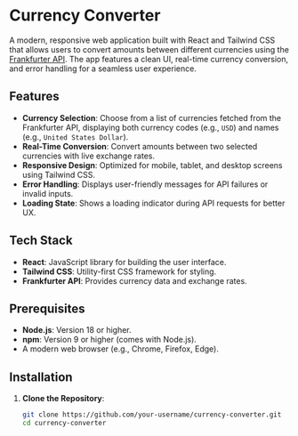 # Currency Converter

A modern, responsive web application built with React and Tailwind CSS that allows users to convert amounts between different currencies using the [Frankfurter API](https://api.frankfurter.app). The app features a clean UI, real-time currency conversion, and error handling for a seamless user experience.

## Features

- **Currency Selection**: Choose from a list of currencies fetched from the Frankfurter API, displaying both currency codes (e.g., `USD`) and names (e.g., `United States Dollar`).
- **Real-Time Conversion**: Convert amounts between two selected currencies with live exchange rates.
- **Responsive Design**: Optimized for mobile, tablet, and desktop screens using Tailwind CSS.
- **Error Handling**: Displays user-friendly messages for API failures or invalid inputs.
- **Loading State**: Shows a loading indicator during API requests for better UX.

## Tech Stack

- **React**: JavaScript library for building the user interface.
- **Tailwind CSS**: Utility-first CSS framework for styling.
- **Frankfurter API**: Provides currency data and exchange rates.

## Prerequisites

- **Node.js**: Version 18 or higher.
- **npm**: Version 9 or higher (comes with Node.js).
- A modern web browser (e.g., Chrome, Firefox, Edge).

## Installation

1. **Clone the Repository**:
   ```bash
   git clone https://github.com/your-username/currency-converter.git
   cd currency-converter
   ```
